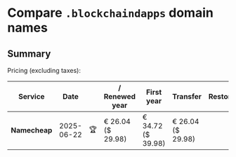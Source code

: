 # Compare `.blockchaindapps` domain names

## Summary

Pricing (excluding taxes):

| Service | Date |  | / Renewed year | First year | Transfer | Restoration |
|--|--|--|--|--|--|--|
| **Namecheap** | 2025-06-22 | 🏆 | € 26.04<br>($ 29.98) | € 34.72<br>($ 39.98) | € 26.04<br>($ 29.98) |  |
